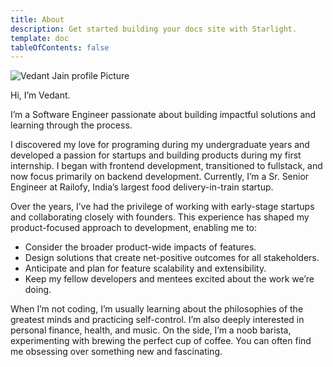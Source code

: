 ```yaml
---
title: About
description: Get started building your docs site with Starlight.
template: doc
tableOfContents: false
---
```

![Vedant Jain profile Picture](https://ik.imagekit.io/zmc91qb0y1t/tr:w-150/portfolio/profile_OujidRzocJ.jpg)

Hi, I’m Vedant.

I’m a Software Engineer passionate about building impactful solutions and learning through the process.

I discovered my love for programing during my undergraduate years and developed a passion for startups and building products during my first internship. I began with frontend development, transitioned to fullstack, and now focus primarily on backend development. Currently, I’m a Sr. Senior Engineer at Railofy, India’s largest food delivery-in-train startup.

Over the years, I’ve had the privilege of working with early-stage startups and collaborating closely with founders. This experience has shaped my product-focused approach to development, enabling me to:

- Consider the broader product-wide impacts of features.
- Design solutions that create net-positive outcomes for all stakeholders.
- Anticipate and plan for feature scalability and extensibility.
- Keep my fellow developers and mentees excited about the work we’re doing.

When I’m not coding, I’m usually learning about the philosophies of the greatest minds and practicing self-control. I’m also deeply interested in personal finance, health, and music. On the side, I’m a noob barista, experimenting with brewing the perfect cup of coffee. You can often find me obsessing over something new and fascinating.